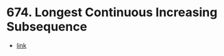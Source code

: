 # 674. Longest Continuous Increasing Subsequence

+ [link](https://leetcode.com/problems/longest-continuous-increasing-subsequence/)
